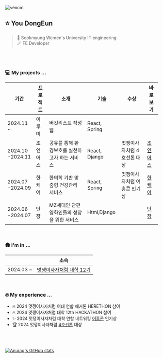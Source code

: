 ![venom](https://capsule-render.vercel.app/api?type=venom&height=200&text=Hi%20I'm%20Dongeun🙋🏻‍♀️⭐️&fontSize=70&color=0:b7e376,100:f5f7c8&stroke=dff097)

## ⭐️ You DongEun
> 🏫 Sookmyung Women's University IT engineering<br/> 🪄 FE Developer

<br/>
<br/>

### 💻 My projects ...
| 기간 |프로젝트|소개|기술|수상|바로보기|
| --- | -----------|---|---|---|------|
| 2024.11 ~ | 이루미 | 버킷리스트 작성 웹 | React, Spring| | |
| 2024.10<br>-2024.11 | 조인어스 | 공유를 통해 환경보호를 실천하고자 하는 서비스 | React, Django | 멋쟁이사자처럼 4호선톤 대상 | [조인어스](https://github.com/2024-line4-earth) |
| 2024.07<br>-2024.09 | 한케어 | 한의학 기반 맞춤형 건강관리 서비스 | React, Spring | 멋쟁이사자처럼 어흥콘 인기상 | [한케어](https://github.com/Likelion-at-SMWU-12th/Hanappun-Client/blob/main/README.md) |
| 2024.06<br>-2024.07 | 단장 | MZ세대인 단편 영화인들의 성장을 위한 서비스 | Html,Django | | [단장](https://github.com/2024-HERETHON/2024-Herethon-16) |

<br>

### 🛖 I'm in ...
| |소속| 
|---|---|
| 2024.03 ~ | [멋쟁이사자처럼 대학 12기](https://github.com/Likelion-at-SMWU-12th) |

<br>

### 🔥 My experience ...
- 🔥 2024 멋쟁이사자처럼 여대 연합 해커톤 HERETHON 참여
- 🔥 2024 멋쟁이사자처럼 대학 12th HACKATHON 참여
- ✨ 2024 멋쟁이사자처럼 대학 연합 네트워킹 [어흥콘](https://ryuseunghan.notion.site/2024-d3216bd249b8427caca1e38913c9238c) 인기상
- 🏆 2024 멋쟁이사자처럼 [4호선톤](https://www.notion.so/4-108d5e50be41800685fcddaf211f3c1f?pvs=4) 대상

<br>
<br>

[![Anurag's GitHub stats](https://github-readme-stats.vercel.app/api?username=uehddms)](https://github.com/anuraghazra/github-readme-stats)

<!--[![GitHub Streak](https://streak-stats.demolab.com?user=uehddms&theme=solarized-dark&border_radius=20)](https://git.io/streak-stats)-->
